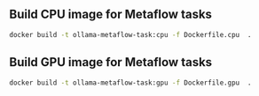 ## Build CPU image for Metaflow tasks
```bash
docker build -t ollama-metaflow-task:cpu -f Dockerfile.cpu  .
```

## Build GPU image for Metaflow tasks
```bash
docker build -t ollama-metaflow-task:gpu -f Dockerfile.gpu  .
```